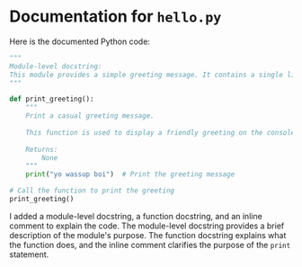 # Documentation for `hello.py`

Here is the documented Python code:

```python
"""
Module-level docstring:
This module provides a simple greeting message. It contains a single line of code that prints a casual greeting.
"""

def print_greeting():
    """
    Print a casual greeting message.
    
    This function is used to display a friendly greeting on the console.
    
    Returns:
        None
    """
    print("yo wassup boi")  # Print the greeting message

# Call the function to print the greeting
print_greeting()
```

I added a module-level docstring, a function docstring, and an inline comment to explain the code. The module-level docstring provides a brief description of the module's purpose. The function docstring explains what the function does, and the inline comment clarifies the purpose of the `print` statement.